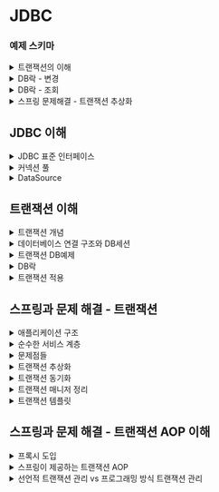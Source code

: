 # JDBC


### 예제 스키마
<details>
<summary>트랜잭션의 이해</summary>

```
 drop table member if exists;
 create table member (
    member_id varchar(10),
    money integer not null default 0,
 primary key (member_id)
 );

-- 자동커밋모드
 set autocommit true; //자동 커밋 모드 설정
insert into member(member_id, money) values ('data1',10000); //자동 커밋
insert into member(member_id, money) values ('data2',10000); //자동 커밋

-- 수동커밋모드
set autocommit false; //수동 커밋 모드 설정
insert into member(member_id, money) values ('data3',10000);
 insert into member(member_id, money) values ('data4',10000);
 commit; //수동 커밋
 
 -- 데이터 초기화 SQL
  //데이터 초기화
set autocommit true;
 delete from member;
 insert into member(member_id, money) values ('oldId',10000);
 
 -- 계좌이체 예제 초기화
 set autocommit true;
 delete from member;
 insert into member(member_id, money) values ('memberA',10000);
 insert into member(member_id, money) values ('memberB',10000);
 
 -- 계좌이체 실행 SQL -성공
  set autocommit false;
 update member set money=10000 - 2000 where member_id = 'memberA';
 update member set money=10000 + 2000 where member_id = 'memberB';
 
 -- 계좌이체 실행 SQL - 오류
  set autocommit false;
 update member set money=10000 - 2000 where member_id = 'memberA'; //성공
update member set money=10000 + 2000 where member_iddd = 'memberB'; //쿼리 예외 발생
```
</details>

<details>
<summary>DB락 - 변경</summary>

```
-- 기본데이터
set autocommit true;
delete from member;
insert into member(member_id, money) values ('memberA',10000);


-- 세션1
set autocommit false;
update member set money=500 where member_id = 'memberA';

-- 세션2
SET LOCK_TIMEOUT 60000;
set autocommit false;
update member set money=1000 where member_id = 'memberA';

```
</details>

<details>
<summary>DB락 - 조회</summary>

```
-- 기본데이터
set autocommit true;
delete from member;
insert into member(member_id, money) values ('memberA',10000);

-- 세션1
set autocommit false;
select * from member where member_id='memberA' for update;

-- 세션2
set autocommit false;
update member set money=500 where member_id = 'memberA';

```
</details>
<details>
<summary>스프링 문제해결 - 트랜잭션 추상화</summary>

```
-- JPA 트랜잭션 코드 예시
 public static void main(String[] args) {
 //엔티티 매니저 팩토리 생성
EntityManagerFactory emf = 
Persistence.createEntityManagerFactory("jpabook");
 EntityManager em = emf.createEntityManager(); //엔티티 매니저 생성
EntityTransaction tx = em.getTransaction(); //트랜잭션 기능 획득
try {
        tx.begin(); //트랜잭션 시작
logic(em);  //비즈니스 로직
        tx.commit();//트랜잭션 커밋
    } 
    } 
}
 catch (Exception e) {
        tx.rollback(); //트랜잭션 롤백
finally {
        em.close(); //엔티티 매니저 종료
    }
    emf.close(); //엔티티 매니저 팩토리 종료
```
</details>

## JDBC 이해
<details>
<summary>JDBC 표준 인터페이스</summary>

* JDBC 표준 인터페이스
  * 연결 - java.sql.Connection
  * SQL을 담은 내용 - java.sql.Statement
  * SQL요청 응답 - java.sql.ResultSet
<br/>
* JDBC 드라이버
  * JDBC인터페이스들을 DB벤더들이 각자의 방식으로 구현해 놓음
  * Oracle 드라이버, MySql드라이버
</details>

<details>
<summary>커넥션 풀</summary>

* 문제점
  - 데이터 베이스는 커넥션을 매번 획득, TCP/IP 커넥션을 새로 생성하기 위한 리소스를 매번 사용해야 한다.
  - 고객이 서비스를 사용할 때 SQL 실행시간 + 커넥션 생성 시간 까지 추가됨
* 커넥션 풀
  - 애플리케이션 시작시점에 커넥션 풀을 필요한 만큼 미리 생성 (기본값은 보통 10)
  - 커넥션 반환시 커넥션을 종료하는 것이 아니라, 커넥션이 살아있는 상태로 반환
  - 직접 만들 수 도 있지만 성능, 사용성 고려하면 오픈 소스 커넥션풀을 사용
  - **대표 커넥션 풀**
    - HikariCP (이것만 거의 사용)
    - tomcat-jdbc pool

</details>

<details>
<summary>DataSource</summary>

* 커넥션 획득 방법
  * JDBC DriverManager사용
  * 커넥션 풀 사용
* 커넥션 획득 방법을 추상화 해서 사용
  * DataSoruce는 *커넥션 획득 방법*을 추상화 하는 인터페이스다 
  * 커넥션 얻어오는 방법을 바꿔도 코드의 수정이 발생하지 않음
  * 구현체마다 커넥션 얻어오는 방법 구현
* 정리
  * 자바는 DataSource를 통해 커넥션 획득방법을 추상화 했다.
  * 애플리케이션 로직은 DataSource 인터페이스에만 의존하면 됨 -> DriverManagerDataSource를 통해서 DriverManager를 사용하다가 커넥션 풀을 사용하도록 코드를 변경해도 애플리케이션 로직은 변경하지 않아도 된다.
  * 설정과 사용의 분리
    * 설정: DataSource를 만들고 필요한 속성을 사용해서 URL, USERNAME, PASSWORD같은 부분을 입력하는 것을 말함
    * 사용: 설정은 신경쓰지않고 DataSource의 getConnection()만 호출해서 사용
  * 설정과 사용을 분리함에따라 객체를 설정하는 부분과, 사용하는 부분을 명확하게 분리 가능
* 커넥션 풀 사용
  * 커넥션풀 크기 지정(setMaximumPoolSize)
  * 커넥션풀에서 커넥션 생성하는 작업은 애플리케이션에 영향을 주지 않기 위해 별도의 커넥션에서 실행된다. 별도의 쓰레드에서 동작하기 때문에 테스트가 먼저 종료되어 버린다. Thread.sleep을 통해 대기시간을 주어야 쓰레드 풀에 커넥션이 생성되는 로그를 확인 가능하다.
  * 스프링부트 3.1 이상에서의 HikariPool 사용
    * 3.1버전 이상부터 HikariCP가 기본 로그레벨을 INFO로 설정하기 때문에 간단한 로그만 표현된다.
    * DEBUG레벨의 로그를 보기위해 src/main/resources/logback.xml 파일 추가 필요
</details>

## 트랜잭션 이해
<details>
<summary>트랜잭션 개념</summary>

* ACID
  * 원자성
    * 트랜잭션내의 실행한 작업들은 하나의 작업을 실행한것 처럼 모두 성공하거나 모두 실패해야한다.
  * 일관성
    * 모든 트랜잭션은 일관성 있는 데이터베이스 상태를 유지해야한다.
      * ex: 데이터 베이스에서 정한 무결성 제약 조건을 항상 만족해야함
  * 격리성
    * 동시에 실행되는 트랜잭션은 서로의 연산에 영향을 주지 못한다.
    * 동시성과 관련된 성능이슈로인해 격리레벨(Isolation level)을 설정할 수 있음
  * 지속성
    * 한번 반영된 결과는 영구적으로 기록되어야 한다.
    * 중간에 시스템에 문제가 발생해도 데이터베이스 로그 등을 사용해서 성공한 트랜잭션 내용을 복구해야 한다.
* 트랜잭션 결리 수준 - Isolation level
  * READ UNCOMMITED(커밋되지 않은 읽기)
  * READ COMMITED(커밋된 읽기) - 기본적으로 많이 사용
  * REPETABLE READ(반복가능한 읽기)
  * SERIALIZABLE(직렬화 가능)
  * 참고
    * JPA 책 16.1(트랜잭션과 락)
</details>

<details>
<summary>데이터베이스 연결 구조와 DB세션</summary>

* 데이터 베이스 연결구조
  * 사용자는 WAS나 DB접근 툴 같은 클라이언트를 사용해서 접근가능
  * 클라이언트는 데이터베이스 서버에 연결을 요청하고 커넥션을 맺음
  * 커넥션이 맺어지고 데이터베이스 서버는 내부적으로 세션을 생성, 만들어진 세션으로 커넥션을 통한 모든 요청 실행
    * 커넥션 풀이 10개의 커넥션을 생성하면, 세션도 10개 만들어짐
  * 흐름
    * 클라이언트로 SQL전달 -> 커넥션에 연결된 세션이 SQL실행 -> 세션은 트랜잭션을 시작하고 커밋 또는 롤백 -> 트랜잭션 종료
    * 사용자가 커넥션을 닫거나, DB관리자가 세션을 강제로 종료하면 세션은 종료
</details>

<details>
<summary>트랜잭션 DB예제</summary>

* Commit, Rollback
  * 변경사항을 DB에 반영하려면 Commit, 복구하려면 Rollback
* 흐름
  * 사용자1이 세션1에서 트랜잭션시작 하고 신규데이터 추가하고 Commit하지 않음
  * 사용자2는 세션2에서 신규데이터를 조회할 수 없음
    * 세션2에서 세션1의 신규데이터를 조회할 수있다면 정합성에서 문제 발생(세션1이 Commit할지 Rollback 할지 모르니깐)
    * READ UNCOMMITED 격리수준일때면 조회는 가능하지만 데이터정합성에 문제있을수 있음
  * 세션1에서 Commit하면 세션2에서 조회가능, 세션1에서 Rollback하면 트랜잭션내의 모든 작업들이 rollback됨
* 수동커밋설정
  * 자동 커밋으로 설정하면 쿼리 실행 직후에 자동으로 커밋 호출
  * 트랜잭션기능을 사용하려면 수동커밋으로 설정하고 진행
  * 트랜잭션 수행시간 타임아웃
    * DB마다 설정시간이 다름
    * 일정시간이 지나도록 commit되지 않으면 자동 rollback
  * 수동 커밋 모드로 설정하는 것을 '트랜잭션 시작' 한다라고 표현함
  * * 자동커밋 모드도 내부적으로는 짧은 트랜잭션이 발생하긴한다
</details>

<details>
<summary>DB락</summary>

* 해당 로우의 락을 획득해야 데이터 변경가능
* 락 대기 시간을 넘어가면 락 타임아웃 오류가 발생
* 커밋으로 트랜잭션이 종료되면 락을 반납하고, 다른 세션이 해당 로우의 데이터 변경이 가능해짐
* 실습 - DB락 변경
  * 세션1
    * 세션1이 트랜잭션을 시작하고 돈을 500원으로 업데이트, 아직 커밋 전
    * `memberA` row의 락은 세션1이 가짐
  * 세션2
    * 세션2는 `memberA`의 데이터를 1000원으로 수정하려함
    * 세션1이 트랜잭션을 커밋하거나 롤백하지 않았음으로, 세션2는 락을 획득하지 못해 대기하기된다
    * `SET LOCK_TIMEOUT 60000` : 락 획득 시간을 60초로 설정한다. 60초 안에 락을 얻지 못하면 예외가 발생한
      다.
  * 세션2 락 획득
    * 세션1이 커밋하게되면서 락을 반납하게되고, 대기중이던 세션2가 락을 획득하여 데이터변경이 가능해지게 된다
* DB락 -조회
  * 일반적으로 조회할때는 락을 걸지 않음
    * 세션1에서 수정을 하고 있어도 세션2에서는 세션1이 데이터 수정하기 전의 row들을 전부 조회 가능
  * 조회시에도 락이 필요할 경우가 있음
    * 변경이 일어나는 동안 다른 세션에서 조회가 되면 안되는경우
    * 이럴 경우 `select for update` 구문 사용
      * 조회할때 락을 걸게 되면 변경 때와 마찬가지로 다른세션에서 해당row의 데이터를 변경할 수 없고, 락을 반납해야지 데이터의 변경이 가능하다
</details>

<details>
<summary>트랜잭션 적용</summary>

```
-- 예외 발생 했을때 검증
assertThatThrownBy(() -> memberService.accountTransfer(memberA.getMemberId(), memberEx.getMemberId(), 2000)).isInstanceOf(
  IllegalStateException.class);
```
* 트랜잭션 적용시점
  * 비즈니스 로직이 있는 서비스계층에서 시작
  * 트랜잭션을 시작하려면 커넥션이 필요, 서비스 계층에서 커넥션을 만들고, 트랜잭션 커밋후에 커넥션을 종료해야함
  * 애플리케이션에서 DB트랜잭션을 사용하려면 트랜잭션을 사용하는 동안 같은 커넥션을 유지해야함 -> 같은 세션사용하기위해
* 같은 커넥션을 유지하기 위한 방법 1
  * 커넥션을 파라미터로 전달해서 같은 커넥션이 유지되도록 함
  * 커넥션 유지가 필요한 메서드는 리포지토리에서 커넥션을 닫으면 안된다. 리포지토리 뿐만아니라 이후에도 커넥션을 계속 이어서 사용하기 때문에, 이후 서비스 로직이 끝날 때 트랜잭션을 종료하고 닫아야 한다.
  * 커넥션 풀 사용시
    * 비즈니스 로직을 시작하기 전 setAutoCommit을 false로 해서 트랜잭션을 시작, 서비스로직에서 커넥션을 닫고 커넥션 풀에 반납하기전에 setAutoCommit을 true로 돌려놓고 반환
</details>

## 스프링과 문제 해결 - 트랜잭션
<details>
<summary>애플리케이션 구조</summary>

* 프레젠테이션 기술
  * 웹 요청/응답을 담당
  * 주 사용 기술: 서블릿과 HTTP 같은 웹 기술, 스프링 MVC
* 서비스 계층
  * 비즈니스 로직을 담당
  * 특정 기술에 의존하지 않고 순수 자바코드로 작성
* 데이터 접근 계층
  * 실제 db에 접근하는 계층
  * 주 사용 기술: JDBC, JPA, File, Redis, Mongo ...
</details>

<details>
<summary>순수한 서비스 계층</summary>

* 여기서 가장 중요한 곳은 어디일까? 바로 핵심 비즈니스 로직이 들어있는 서비스 계층이다. 시간이 흘러서 UI(웹)
  와 관련된 부분이 변하고, 데이터 저장 기술을 다른 기술로 변경해도, 비즈니스 로직은 최대한 변경없이 유지되어
  야 한다.
* 이렇게 하려면 서비스 계층을 특정 기술에 종속적이지 않게 개발해야함
* 서비스 계층이 특정 기술에 종속되지 않기 때문에 비즈니스 로직을 유지보수 하기도 쉽고, 테스트 하기도 쉽다.
* 정리하자면 서비스 계층은 가급적 비즈니스 로직만 구현하고 특정 구현 기술에 직접 의존해서는 안된다. 이렇게
  하면 향후 구현 기술이 변경될 때 변경의 영향 범위를 최소화 할 수 있다.
</details>

<details>
<summary>문제점들</summary>

* 트랜잭션 문제
  * JDBC 구현 기술이 서비스 계층에 누수되는 문제
    트랜잭션을 적용하기 위해 JDBC 구현 기술이 서비스 계층에 누수되었다.
    서비스 계층은 순수해야 한다. 구현 기술을 변경해도 서비스 계층 코드는 최대한 유지할 수 있어야 한다.
    (변화에 대응)
    그래서 데이터 접근 계층에 JDBC 코드를 다 몰아두는 것이다.
    물론 데이터 접근 계층의 구현 기술이 변경될 수도 있으니 데이터 접근 계층은 인터페이스를 제공하는
    것이 좋다.
  * 서비스 계층은 특정 기술에 종속되지 않아야 한다. 지금까지 그렇게 노력해서 데이터 접근 계층으로 JDBC
    관련 코드를 모았는데, 트랜잭션을 적용하면서 결국 서비스 계층에 JDBC 구현 기술의 누수가 발생했다.
  * 같은 트랜잭션을 유지하기 위해 커넥션을 파라미터로 넘겨야 한다.<br>
    이때 파생되는 문제들도 있다. 똑같은 기능도 트랜잭션용 기능과 트랜잭션을 유지하지 않아도 되는 기능으
    로 분리해야 한다.
* 예외누수 문제
  * 데이터 접근 계층의 JDBC 구현 기술 예외가 서비스 계층으로 전파된다.
  * `SQLException` 은 체크 예외이기 때문에 데이터 접근 계층을 호출한 서비스 계층에서 해당 예외를 잡아서 처리
    하거나 명시적으로 `throws` 를 통해서 다시 밖으로 던져야한다.<br>
    `SQLException` 은 JDBC 전용 기술이다. 향후 JPA나 다른 데이터 접근 기술을 사용하면, 그에 맞는 다른 예외
    로 변경해야 하고, 결국 서비스 코드도 수정해야 한다.
* JDBC반복 문제
  * 지금까지 작성한 `MemberRepository` 코드는 순수한 JDBC를 사용했다.<br>
    이 코드들은 유사한 코드의 반복이 너무 많다.<br>
    `try` , `catch` , `finally` ...
* **스프링과 문제 해결**<br>
  스프링은 서비스 계층을 순수하게 유지하면서, 지금까지 이야기한 문제들을 해결할 수 있는 다양한 방법과 기술들을 제
  공한다
</details>

<details>
<summary>트랜잭션 추상화</summary>

* JDBC기술에 의존하고있는 서비스를 JPA나 다른 데이터 접근 기술로 변경하면, 서비스 계층의 트랜잭션 코드들도 모두 수정해야한다.
* 구현 기술에 따른 트랜잭션 사용법
  * JDBC: `con.setAutoCommit(false)`
  * JPA: `transaction.begin()`
* 어떤 기술을 사용하던지 코드의 변경을 최소화 할려면 트랜잭션을 추상화해야한다.
  * 단일 책임 원칙
* 스프링이 제공하는 트랜잭션 추상화 기술을 사용하면, 데이터 접근기술에 따른 트랜잭션 구현체도 대부분 만들어져있다.
</details>

<details>
<summary>트랜잭션 동기화</summary>

* 리소스 동기화
  * 트랜잭션을 유지하려면 트랜잭션의 시작부터 끝까지 같은 데이터베이스 커넥션을 유지해아한다. 결국 같은 커넥션을 동기화(맞추어 사용)하기 위해서 이전에는 파라미터로 커넥션을 전달하는 방법을 사용했다.<br>
    파라미터로 커넥션을 전달하는 방법은 코드가 지저분해지는 것은 물론이고, 커넥션을 넘기는 메서드와 넘기지 않는 메서드를 중복해서 만들어야 하는 등 여러가지 단점들이 많다
* 스프링은 **트랜잭션 동기화 매니저**를 제공한다. 이것은 쓰레드 로컬(`ThreadLocal`)을 사용해서 커넥션을 동기화 해준다. 트랜잭션 매니저는 내부에서 이 트랜잭션 동기화 매니저를 사용한다.
* 트랜잭션 동기화 매니저는 쓰레드 로컬을 사용하기 때문에 멀티쓰레드 상황에 안전하게 커넥션을 동기화 할 수 있
  다.
  * 커넥션이 필요하면 트랜잭션 동기화 매니저를 통해 커넥션을 획득
* 동작방식
  1. 트랜잭션을 시작하려면 커넥션이 필요, 트랜잭션 매니저는 데이터소스를 통해 커넥션을 만들고 트랜잭션을
     시작한다.
  2. 트랜잭션 매니저는 트랜잭션이 시작된 커넥션을 트랜잭션 동기화 매니저에 보관하낟.
  3. 리포지토리는 트랜잭션 동기화 매니저에 보관된 커넥션을 꺼내서 사용한다. (파라미터로 커넥션을 전달 안해도 됨)
  4. 트랜잭션이 종료되면 트랜잭션 매니저는 트랜잭션 동기화 매니저에 보관된 커넥션을 통해 트랜잭션을 종료하고, 커넥션도 닫는다.
* ThreadLocal 참고
  * 쓰레드 로컬을 사용하면 각각의 쓰레드마다 별도의 저장소가 부여된다. 따라서 해당 쓰레드만 해당 데이터에 접근할 수 있다.
    * `스프링 핵심 원리 - 고급편` 강의 참고
</details>

<details>
<summary>트랜잭션 매니저 정리</summary>

**트랜잭션 매지너1 - 트랜잭션 시작**
* 클라이언트의 요청으로 서비스 로직을 실행
1. 서비스 계층에서 `transactionManager.getTransaction()` 호출해서 트랜잭션 시작
2. 트랜잭션을 시작하려면 먼저 데이터베이스 커넥션이 필요, 트랜잭션 매니저는 내부에서 데이터소스를 사용해서 커넥션을 생성
3. 커넥션을 수동 커밋 모드로 변경해서 실제 데이터베이스 트랜잭션을 시작
4. 커넥션을 트랜잭션 동기화 매니저에 보관
5. 트랜잭션 동기화 매니저는 쓰레드 로컬에 커넥션을 보관한다. 따라서 멀티 쓰레드 환경에 안전하게 커넥션을 보관할 수 있다.
<br><br>**트랜잭션 매니저2 - 로직실행**
6. 서비스는 비즈니스 로직을 실행하면서 리포지토리의 메서드들을 호출한다. 이때 커넥션을 파라미터로 전달하지 않는다.
7. 리포지토리 메서드들은 트랜잭션이 시작된 커넥션이 필요하다. 리포지토리는 `DataSourceUtils.getConnection()`을 사용해서 트랜잭션 동기화 매니저에 보관된 커넥션을 꺼내 사용한다.
<br>이 과정을 통해서 자연스럽게 같은 커넥션을 사용하고, 트랜잭션도 유지된다.
8. 획득한 커넥션을 사용해서 SQL을 데이터베이스에 전달해서 실행한다.
<br><br>**트랜잭션 매니저3 - 트랜잭션 종료**
9. 비즈니스 로직이 끝나고 트랜잭션을 종료한다. 트랜잭션은 커밋하거나 롤백하면 된다.
10. 트랜잭션을 종료하려면 동기화된 커넥션이 필요하다. 트랜잭션 동기화 매니저를 통해 동기화된 커넥션을 획득한다.
11. 획득한 커넥션을 통해 데이터베이스에 트랜잭션을 커밋하거나 롤백한다.
12. 전체 리소스를 정리한다.
    * 트랜잭션 동기화 매니저를 정리한다. 쓰레드 로컬은 사용후 꼭 정리해야 한다.
    * `con.setAutoCommit(true)`로 되돌린다. 커넥션 풀을 고려해야 한다.
    * `con.close()`를 호출해서 커넥션을 종료한다. 커넥션 풀을 사용하는 경우 `con.close()`를 호출하면 커넥션 풀에 반환된다.

</details>

<details>
<summary>트랜잭션 템플릿</summary>

* 템플릿 콜백 패턴을 적용하려면 템플릿을 제공하는 클래스를 작성해야 하는데, 스프링은 `TransactionTemplate`라는 템플릿 클래스를 제공한다.
* `execute()`: 응답값이 있을 때 사용
* `executeWithResult()`: 응답값 없을 때 사용
* 기본 동작
  * 비즈니스 로직이 정상 수행되면 커밋한다.
  * 언체크 예외가 발생하면 롤백한다. 그 외의 경우 커밋한다.

</details>

## 스프링과 문제 해결 - 트랜잭션 AOP 이해
<details>
<summary>프록시 도입</summary>

* 프록시를 사용하면 트랜잭션을 처리하는 객체와 비즈니스 로직을 처리하는 서비스 객체를 명확하게 분리 가능
  * 프록시는 대리인,대리자 라는뜻
  * 프록시가 트랜잭션의 시작과 끝을 맡아서 처리해줌
* 프록시 도입 전: 서비스에 비즈니스 로직과 트랜잭션 처리 로직이 함께 섞여있다.
* 프록시 도입 후: 트랜잭션 프록시가 트랜잭션 처리 로직을 모두 가져간다.<br>
  트랜잭션을 시작한 후에 실제 서비스를 대신 호출한다. 트랜잭션 프록시 덕분에 서비스 계층에는 순수한 비즈니스 로직만 남길 수 있다.
</details>
<details>
<summary>스프링이 제공하는 트랜잭션 AOP</summary>

* 스프링이 제공하는 AOP기능을 사용하면 프록시를 매우 편리하게 적용할 수 있다.
* 직접 스프링AOP를 사용해서 트랜잭션을 처리해도 되지만, 스프링은 트랜잭션 AOP를 처리하기 위한 모든 기능을 제공되고, AOP를 처리하기 위해 필요한 스프링 빈들도 자동으로 등록시켜준다.
  * AOP처리위한 클래스
    * 어드바이저: `BeanFacttoryTransactionAttributeSourceAdvisor`
    * 포인트컷: `TransactionAttributeSourcePointcut`
    * 어드바이스: `TransactionInterceptor`
* 개발자는 `@Transactional` 애노테이션만 붙여주면된다.
</details>
<details>
<summary>선언적 트랜잭션 관리 vs 프로그래밍 방식 트랜잭션 관리</summary>

* 선언적 트랜잭션 관리
  * `@Transactional`애노테이션 하나만 선언해서 트랜잭션 관리하는 것을 선언적 트랜잭션 관리라고 한다.
  * 선언적 트랜잭션 관리는 과거 XML에 설정하기도 했다.
    * 해당 로직에 트랜잭션을 적용하겠다라고 어딘가에 선언하기만 하면 트랜잭션이 적용되는 방식
* 프로그래밍 방식의 트랜잭션관리
  * 트랜잭션 매니저 또는 트랜잭션 템플릿 등을 사용해서 트랜잭션 관련 코드를 직접 작성하는 것을 프로그래밍 방식의 트랜잭션 관리라고 한다.
* 선언적 트랜잭션 관리가 프로그래밍 방식에 비해 훨씬 간편하고 실용적이여서 대부분 선언적 트랜잭션 관리를 사용한다.
* 프로그래밍 방식 트랜잭션 관리는 테스트 시에 가끔 사용될 때도 있다.
</details>


